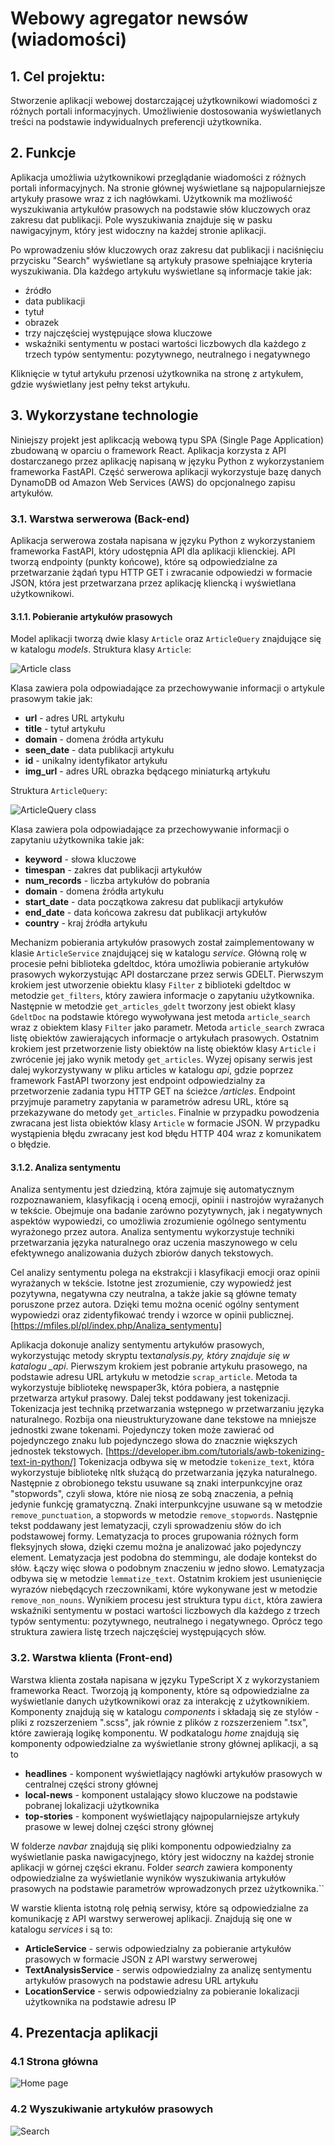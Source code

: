 # Webowy agregator newsów (wiadomości)

## 1. Cel projektu:

Stworzenie aplikacji webowej dostarczającej użytkownikowi wiadomości z różnych portali informacyjnych.
Umożliwienie dostosowania wyświetlanych treści na podstawie indywidualnych preferencji użytkownika.

## 2. Funkcje

Aplikacja umożliwia użytkownikowi przeglądanie wiadomości z różnych portali informacyjnych.
Na stronie głównej wyświetlane są najpopularniejsze artykuły prasowe wraz z ich nagłówkami. Użytkownik ma możliwość wyszukiwania
artykułów prasowych na podstawie słów kluczowych oraz zakresu dat publikacji.
Pole wyszukiwania znajduje się w pasku nawigacyjnym, który jest widoczny na każdej stronie aplikacji.

Po wprowadzeniu słów kluczowych oraz zakresu dat publikacji i naciśnięciu przycisku "Search"
wyświetlane są artykuły prasowe spełniające kryteria wyszukiwania. Dla każdego artykułu wyświetlane są informacje takie jak:

- źródło
- data publikacji
- tytuł
- obrazek
- trzy najczęściej występujące słowa kluczowe
- wskaźniki sentymentu w postaci wartości liczbowych dla każdego z trzech typów sentymentu: pozytywnego, neutralnego i negatywnego

Kliknięcie w tytuł artykułu przenosi użytkownika na stronę z artykułem, gdzie wyświetlany jest pełny tekst artykułu.

## 3. Wykorzystane technologie

Niniejszy projekt jest aplikcacją webową typu SPA (Single Page Application) zbudowaną w oparciu o framework React.
Aplikacja korzysta z API dostarczanego przez aplikację napisaną w języku Python z wykorzystaniem frameworka FastAPI.
Część serwerowa aplikacji wykorzystuje bazę danych DynamoDB od Amazon Web Services (AWS) do opcjonalnego zapisu artykułów.

### 3.1. Warstwa serwerowa (Back-end)

Aplikacja serwerowa została napisana w języku Python z wykorzystaniem frameworka FastAPI, który udostępnia API dla aplikacji klienckiej.
API tworzą endpointy (punkty końcowe), które są odpowiedzialne za przetwarzanie żądań typu HTTP GET i zwracanie odpowiedzi w formacie JSON, która
jest przetwarzana przez aplikację kliencką i wyświetlana użytkownikowi.

#### 3.1.1. Pobieranie artykułów prasowych

Model aplikacji tworzą dwie klasy `Article` oraz `ArticleQuery` znajdujące się w katalogu _models_.
Struktura klasy `Article`:

![Article class](doc/ArticleSnippet.png)

Klasa zawiera pola odpowiadające za przechowywanie informacji o artykule prasowym takie jak:

- **url** - adres URL artykułu
- **title** - tytuł artykułu
- **domain** - domena źródła artykułu
- **seen_date** - data publikacji artykułu
- **id** - unikalny identyfikator artykułu
- **img_url** - adres URL obrazka będącego miniaturką artykułu

Struktura `ArticleQuery`:

![ArticleQuery class](doc/ArticleQuerySnippet.png)

Klasa zawiera pola odpowiadające za przechowywanie informacji o zapytaniu użytkownika takie jak:

- **keyword** - słowa kluczowe
- **timespan** - zakres dat publikacji artykułów
- **num_records** - liczba artykułów do pobrania
- **domain** - domena źródła artykułu
- **start_date** - data początkowa zakresu dat publikacji artykułów
- **end_date** - data końcowa zakresu dat publikacji artykułów
- **country** - kraj źródła artykułu

Mechanizm pobierania artykułów prasowych został zaimplementowany w klasie `ArticleService` znajdującej się w katalogu _service_.
Główną rolę w procesie pełni biblioteka gdeltdoc, która umożliwia pobieranie artykułów prasowych wykorzystując API dostarczane
przez serwis GDELT.
Pierwszym krokiem jest utworzenie obiektu klasy `Filter` z biblioteki gdeltdoc w metodzie `get_filters`,
który zawiera informacje o zapytaniu użytkownika. Następnie w metodzie `get_articles_gdelt` tworzony jest obiekt klasy `GdeltDoc`
na podstawie którego wywoływana jest metoda `article_search` wraz z obiektem klasy `Filter` jako parametr.
Metoda `article_search` zwraca listę obiektów zawierających informacje o artykułach prasowych.
Ostatnim krokiem jest przetworzenie listy obiektów na listę obiektów klasy `Article` i zwrócenie jej jako wynik metody `get_articles`.
Wyzej opisany serwis jest dalej wykorzystywany w pliku articles w katalogu _api_, gdzie poprzez framework FastAPI tworzony jest endpoint odpowiedzialny za przetworzenie zadania typu HTTP GET na ścieżce _/articles_. Endpoint przyjmuje parametry zapytania w parametrów adresu URL, które są przekazywane do metody `get_articles`. Finalnie w przypadku powodzenia zwracana jest lista obiektów klasy `Article` w formacie JSON. W przypadku wystąpienia błędu zwracany jest kod błędu HTTP 404 wraz z komunikatem o błędzie.

#### 3.1.2. Analiza sentymentu

Analiza sentymentu jest dziedziną, która zajmuje się automatycznym rozpoznawaniem, klasyfikacją i oceną emocji,
opinii i nastrojów wyrażanych w tekście. Obejmuje ona badanie zarówno pozytywnych, jak i negatywnych aspektów wypowiedzi,
co umożliwia zrozumienie ogólnego sentymentu wyrażonego przez autora. Analiza sentymentu wykorzystuje techniki
przetwarzania języka naturalnego oraz uczenia maszynowego w celu efektywnego analizowania dużych zbiorów danych tekstowych.

Cel analizy sentymentu polega na ekstrakcji i klasyfikacji emocji oraz opinii wyrażanych w tekście.
Istotne jest zrozumienie, czy wypowiedź jest pozytywna, negatywna czy neutralna, a także jakie są główne tematy poruszone
przez autora. Dzięki temu można ocenić ogólny sentyment wypowiedzi oraz zidentyfikować trendy i wzorce w opinii publicznej.
[https://mfiles.pl/pl/index.php/Analiza_sentymentu]

Aplikacja dokonuje analizy sentymentu artykułów prasowych, wykorzystując metody skryptu text*analysis.py, który znajduje się w
katalogu \_api*.
Pierwszym krokiem jest pobranie artykułu prasowego, na podstawie adresu URL artykułu w metodzie `scrap_article`.
Metoda ta wykorzystuje bibliotekę newspaper3k, która pobiera, a następnie przetwarza artykuł prasowy.
Dalej tekst poddawany jest tokenizacji. Tokenizacja jest techniką przetwarzania wstępnego w przetwarzaniu języka naturalnego.
Rozbija ona nieustrukturyzowane dane tekstowe na mniejsze jednostki zwane tokenami. Pojedynczy token może zawierać od pojedynczego
znaku lub pojedynczego słowa do znacznie większych jednostek tekstowych. [https://developer.ibm.com/tutorials/awb-tokenizing-text-in-python/]
Tokenizacja odbywa się w metodzie `tokenize_text`, która wykorzystuje bibliotekę nltk służącą do przetwarzania języka naturalnego.
Następnie z obrobionego tekstu usuwane są znaki interpunkcyjne oraz "stopwords", czyli słowa, które nie niosą ze sobą znaczenia,
a pełnią jedynie funkcję gramatyczną. Znaki interpunkcyjne usuwane są w metodzie `remove_punctuation`, a stopwords w metodzie
`remove_stopwords`.
Następnie tekst poddawany jest lematyzacji, czyli sprowadzeniu słów do ich podstawowej formy.
Lematyzacja to proces grupowania różnych form fleksyjnych słowa, dzięki czemu można je analizować jako pojedynczy element.
Lematyzacja jest podobna do stemmingu, ale dodaje kontekst do słów. Łączy więc słowa o podobnym znaczeniu w jedno słowo.
Lematyzacja odbywa się w metodzie `lemmatize_text`. Ostatnim krokiem jest usunienięcie wyrazów niebędących rzeczownikami, które
wykonywane jest w metodzie `remove_non_nouns`.
Wynikiem procesu jest struktura typu `dict`, która zawiera wskaźniki sentymentu w postaci wartości liczbowych dla każdego z trzech
typów sentymentu: pozytywnego, neutralnego i negatywnego. Oprócz tego struktura zawiera listę trzech najczęściej występujących słów.

### 3.2. Warstwa klienta (Front-end)

Warstwa klienta została napisana w języku TypeScript X z wykorzystaniem frameworka React.
Tworzoją ją komponenty, które są odpowiedzialne za wyświetlanie danych użytkownikowi oraz za interakcję z użytkownikiem.
Komponenty znajdują się w katalogu _components_ i składają się ze stylów - pliki z rozszerzeniem ".scss",
jak równie z plików z rozszerzeniem ".tsx", które zawierają logikę komponentu.
W podkatalogu _home_ znajdują się komponenty odpowiedzialne za wyświetlanie strony głównej aplikacji, a są to

- **headlines** - komponent wyświetlający nagłówki artykułów prasowych w centralnej części strony głównej
- **local-news** - komponent ustalający słowo kluczowe na podstawie pobranej lokalizacji użytkownika
- **top-stories** - komponent wyświetlający najpopularniejsze artykuły prasowe w lewej dolnej części strony głównej

W folderze _navbar_ znajdują się pliki komponentu odpowiedzialny za wyświetlanie paska nawigacyjnego, który jest widoczny na każdej stronie aplikacji w górnej części ekranu.
Folder _search_ zawiera komponenty odpowiedzialne za wyświetlanie wyników wyszukiwania artykułów prasowych na podstawie parametrów wprowadzonych przez użytkownika.``

W warstie klienta istotną rolę pełnią serwisy, które są odpowiedzialne za komunikację z API warstwy serwerowej aplikacji.
Znajdują się one w katalogu _services_ i są to:

- **ArticleService** - serwis odpowiedzialny za pobieranie artykułów prasowych w formacie JSON z API warstwy serwerowej
- **TextAnalysisService** - serwis odpowiedzialny za analizę sentymentu artykułów prasowych na podstawie adresu URL artykułu
- **LocationService** - serwis odpowiedzialny za pobieranie lokalizacji użytkownika na podstawie adresu IP

## 4. Prezentacja aplikacji

### 4.1 Strona główna
![Home page](doc/Home.png)

### 4.2 Wyszukiwanie artykułów prasowych
![Search](doc/Search.png)